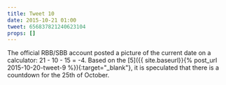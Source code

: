 ```yaml
---
title: Tweet 10
date: 2015-10-21 01:00
tweet: 656837821240623104
props: []
---
```

The official RBB/SBB account posted a picture of the current date on a calculator: 21 - 10 - 15 = -4. Based on the [5]({{ site.baseurl}}{% post_url 2015-10-20-tweet-9 %}){:target="_blank"}, it is speculated that there is a countdown for the 25th of October.
